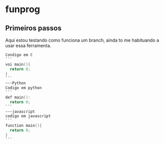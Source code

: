# funprog
## Primeiros passos
Aqui estou testando como funciona um branch, ainda to me habituando a usar essa ferramenta.
~~~C
Condigo em C
```
voi main(){
  return 0;
}
```
~~~Python
Codigo em python
```
def main():
  return 0;
```
~~~javascript
codigo em javascript
```
function main(){
  return 0;
}
```






